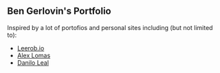 ## Ben Gerlovin's Portfolio     

Inspired by a lot of portofios and personal sites including (but not limited to): 

- [Leerob.io](https://leerob.io)
- [Alex Lomas](https://lowmess.com)
- [Danilo Leal](https://daniloleal.co)


